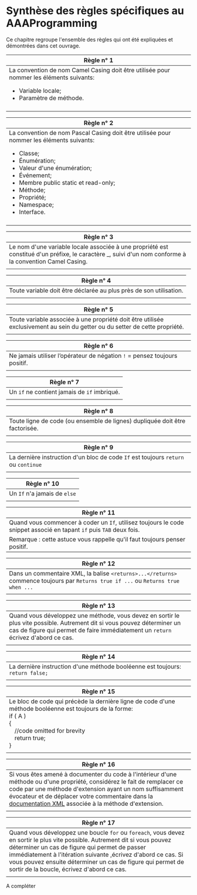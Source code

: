 # Synthèse des règles spécifiques au AAAProgramming



Ce chapitre regroupe l'ensemble des règles qui ont été expliquées et démontrées dans cet ouvrage.

|Règle n° 1 |
| -- |
|La convention de nom Camel Casing doit être utilisée pour nommer les éléments suivants:<ul><li>Variable locale;</li> <li>Paramètre de méthode.</li></ul>|
| |

|Règle n° 2 |
| -- |
|La convention de nom Pascal Casing doit être utilisée pour nommer les éléments suivants:<ul><li>Classe;</li><li>Énumération;</li><li>Valeur d'une énumération;</li><li>Événement;</li><li>Membre public static et read-only;</li><li>Méthode;</li><li>Propriété;</li><li>Namespace;</li><li>Interface.</li></ul>|
| |


|Règle n° 3 |
| -- |
|Le nom d'une variable locale associée à une propriété est constitué d'un préfixe, le caractère _, suivi d'un nom conforme à la convention Camel Casing. |
| |

|Règle n° 4 |
| -- |
|Toute variable doit être déclarée au plus près de son utilisation. |
| |


|Règle n° 5 |
| -- |
|Toute variable associée à une propriété doit être utilisée exclusivement au sein du getter ou du setter de cette propriété.|
| |

|Règle n° 6 |
| -- |
|Ne jamais utiliser l’opérateur de négation ```!``` = pensez toujours positif. |
| |

|Règle n° 7 |
| -- |
|Un ```if``` ne contient jamais de ```if``` imbriqué. |
| |

|Règle n° 8 |
| -- |
|Toute ligne de code (ou ensemble de lignes) dupliquée doit être factorisée. |
| |

|Règle n° 9 |
| -- |
|La dernière instruction d'un bloc de code ```If``` est toujours  ```return``` ou ```continue``` |
| |

|Règle n° 10 |
| -- |
|Un ```If``` n'a jamais de ```else``` |
| |

|Règle n° 11 |
| -- |
|Quand vous commencer à coder un ```If```, utilisez toujours le code snippet associé en tapant ```if``` puis ```TAB``` deux fois. |
|Remarque : cette astuce vous rappelle qu'il faut toujours penser positif. |

|Règle n° 12 |
| -- |
|Dans un commentaire XML, la balise ```<returns>...</returns>``` commence toujours par ```Returns true if ...``` ou ```Returns true when ...``` |
| |

|Règle n° 13 |
| -- |
|Quand vous développez une méthode, vous devez en sortir le plus vite possible. Autrement dit si vous pouvez déterminer un cas de figure qui permet de faire immédiatement un ```return``` écrivez d'abord ce cas. |
| |

|Règle n° 14 |
| -- |
|La dernière instruction d'une méthode booléenne est toujours: ```return false;``` |
| |

|Règle n° 15 |
| -- |
|Le bloc de code qui précède la dernière ligne de code d'une méthode booléenne est toujours de la forme: <div><span class="hljs-keyword">if</span> ( A )<div>{</div><div><span class="hljs-comment" style="padding-left:15px;">//code omitted for brevity</span></div><div><span class="hljs-keyword" style="padding-left:15px;">return</span> <span class="hljs-keyword">true</span>;</div><div>}</div>|
| |


|Règle n° 16 |
| -- |
|Si vous êtes amené à documenter du code à l'intérieur d'une méthode ou d'une propriété, considérez le fait de remplacer ce code par une méthode d'extension ayant un nom suffisamment évocateur et de déplacer votre commentaire dans la [documentation XML](https://msdn.microsoft.com/en-us/library/b2s063f7.aspx) associée à la méthode d'extension.|
| |

|Règle n° 17 |
| -- |
|Quand vous développez une boucle ```for``` ou ```foreach```, vous devez en sortir le plus vite possible. Autrement dit si vous pouvez déterminer un cas de figure qui permet de passer immédiatement à l'itération suivante ,écrivez d'abord ce cas. Si vous pouvez ensuite déterminer un cas de figure qui permet de sortir de la boucle, écrivez d'abord ce cas.|
| |

A compléter